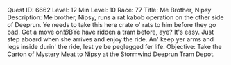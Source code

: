 Quest ID: 6662
Level: 12
Min Level: 10
Race: 77
Title: Me Brother, Nipsy
Description: Me brother, Nipsy, runs a rat kabob operation on the other side of Deeprun. Ye needs to take this here crate o' rats to him before they go bad. Get a move on!$B$BYe have ridden a tram before, aye? It's easy. Just step aboard when she arrives and enjoy the ride. An' keep yer arms and legs inside durin' the ride, lest ye be peglegged fer life.
Objective: Take the Carton of Mystery Meat to Nipsy at the Stormwind Deeprun Tram Depot.
